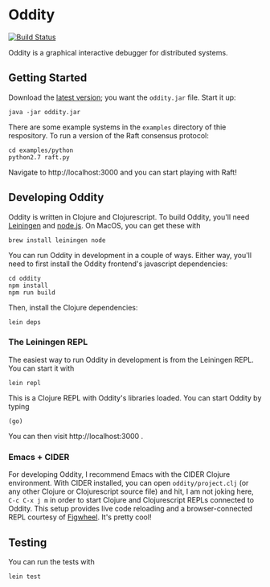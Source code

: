 # Oddity


[![Build Status](https://api.travis-ci.org/uwplse/oddity.svg?branch=master)](https://travis-ci.org/uwplse/oddity)

Oddity is a graphical interactive debugger for distributed systems.

## Getting Started

Download the [latest version](https://github.com/uwplse/oddity/releases/latest);
you want the `oddity.jar` file. Start it up:

```
java -jar oddity.jar
```

There are some example systems in the `examples` directory of thie
respository. To run a version of the Raft consensus protocol:

```
cd examples/python
python2.7 raft.py
```

Navigate to http://localhost:3000 and you can start playing with Raft!

## Developing Oddity

Oddity is written in Clojure and Clojurescript. To build Oddity, you'll need
[Leiningen](https://leiningen.org/) and [node.js](https://nodejs.org/). On
MacOS, you can get these with

```
brew install leiningen node
```

You can run Oddity in development in a couple of ways. Either way, you'll need
to first install the Oddity frontend's javascript dependencies:

```
cd oddity
npm install
npm run build
```

Then, install the Clojure dependencies:

```
lein deps
```

### The Leiningen REPL

The easiest way to run Oddity in development is from the Leiningen REPL. You can
start it with

```
lein repl
```

This is a Clojure REPL with Oddity's libraries loaded. You can start Oddity by
typing

```
(go)
```

You can then visit http://localhost:3000 .

### Emacs + CIDER

For developing Oddity, I recommend Emacs with the CIDER Clojure
environment. With CIDER installed, you can open `oddity/project.clj` (or any
other Clojure or Clojurescript source file) and hit, I am not joking here, `C-c
C-x j m` in order to start Clojure and Clojurescript REPLs connected to
Oddity. This setup provides live code reloading and a browser-connected REPL
courtesy of [Figwheel](https://github.com/bhauman/lein-figwheel). It's pretty
cool!

## Testing

You can run the tests with

```
lein test
```
